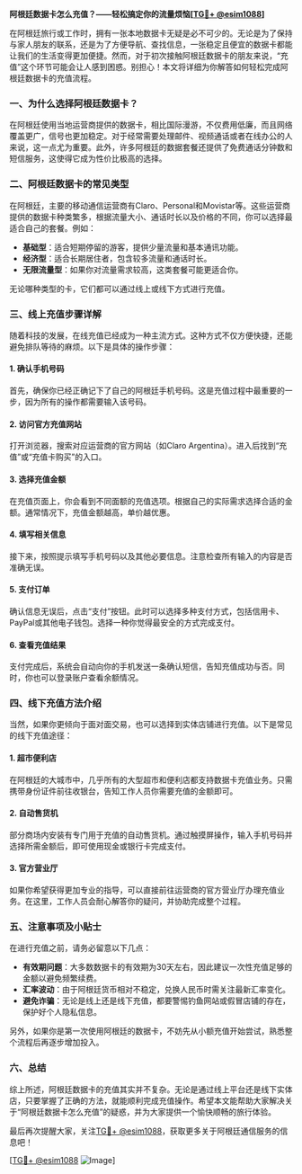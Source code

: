 **阿根廷数据卡怎么充值？——轻松搞定你的流量烦恼[[TG💪+ @esim1088](https://t.me/s/esim1088)]**

在阿根廷旅行或工作时，拥有一张本地数据卡无疑是必不可少的。无论是为了保持与家人朋友的联系，还是为了方便导航、查找信息，一张稳定且便宜的数据卡都能让我们的生活变得更加便捷。然而，对于初次接触阿根廷数据卡的朋友来说，“充值”这个环节可能会让人感到困惑。别担心！本文将详细为你解答如何轻松完成阿根廷数据卡的充值流程。

### 一、为什么选择阿根廷数据卡？

在阿根廷使用当地运营商提供的数据卡，相比国际漫游，不仅费用低廉，而且网络覆盖更广，信号也更加稳定。对于经常需要处理邮件、视频通话或者在线办公的人来说，这一点尤为重要。此外，许多阿根廷的数据套餐还提供了免费通话分钟数和短信服务，这使得它成为性价比极高的选择。

### 二、阿根廷数据卡的常见类型

在阿根廷，主要的移动通信运营商有Claro、Personal和Movistar等。这些运营商提供的数据卡种类繁多，根据流量大小、通话时长以及价格的不同，你可以选择最适合自己的套餐。例如：

- **基础型**：适合短期停留的游客，提供少量流量和基本通讯功能。
- **经济型**：适合长期居住者，包含较多流量和通话时长。
- **无限流量型**：如果你对流量需求较高，这类套餐可能更适合你。

无论哪种类型的卡，它们都可以通过线上或线下方式进行充值。

### 三、线上充值步骤详解

随着科技的发展，在线充值已经成为一种主流方式。这种方式不仅方便快捷，还能避免排队等待的麻烦。以下是具体的操作步骤：

#### 1. 确认手机号码
首先，确保你已经正确记下了自己的阿根廷手机号码。这是充值过程中最重要的一步，因为所有的操作都需要输入该号码。

#### 2. 访问官方充值网站
打开浏览器，搜索对应运营商的官方网站（如Claro Argentina）。进入后找到“充值”或“充值卡购买”的入口。

#### 3. 选择充值金额
在充值页面上，你会看到不同面额的充值选项。根据自己的实际需求选择合适的金额。通常情况下，充值金额越高，单价越优惠。

#### 4. 填写相关信息
接下来，按照提示填写手机号码以及其他必要信息。注意检查所有输入的内容是否准确无误。

#### 5. 支付订单
确认信息无误后，点击“支付”按钮。此时可以选择多种支付方式，包括信用卡、PayPal或其他电子钱包。选择一种你觉得最安全的方式完成支付。

#### 6. 查看充值结果
支付完成后，系统会自动向你的手机发送一条确认短信，告知充值成功与否。同时，你也可以登录账户查看余额情况。

### 四、线下充值方法介绍

当然，如果你更倾向于面对面交易，也可以选择到实体店铺进行充值。以下是常见的线下充值途径：

#### 1. 超市便利店
在阿根廷的大城市中，几乎所有的大型超市和便利店都支持数据卡充值业务。只需携带身份证件前往收银台，告知工作人员你需要充值的金额即可。

#### 2. 自动售货机
部分商场内安装有专门用于充值的自动售货机。通过触摸屏操作，输入手机号码并选择所需金额后，即可使用现金或银行卡完成支付。

#### 3. 官方营业厅
如果你希望获得更加专业的指导，可以直接前往运营商的官方营业厅办理充值业务。在这里，工作人员会耐心解答你的疑问，并协助完成整个过程。

### 五、注意事项及小贴士

在进行充值之前，请务必留意以下几点：

- **有效期问题**：大多数数据卡的有效期为30天左右，因此建议一次性充值足够的金额以避免频繁续费。
- **汇率波动**：由于阿根廷货币相对不稳定，兑换人民币时需关注最新汇率变化。
- **避免诈骗**：无论是线上还是线下充值，都要警惕钓鱼网站或假冒店铺的存在，保护好个人隐私信息。

另外，如果你是第一次使用阿根廷的数据卡，不妨先从小额充值开始尝试，熟悉整个流程后再逐步增加投入。

### 六、总结

综上所述，阿根廷数据卡的充值其实并不复杂。无论是通过线上平台还是线下实体店，只要掌握了正确的方法，就能顺利完成充值操作。希望本文能帮助大家解决关于“阿根廷数据卡怎么充值”的疑惑，并为大家提供一个愉快顺畅的旅行体验。

最后再次提醒大家，关注[TG💪+ @esim1088](https://t.me/s/esim1088)，获取更多关于阿根廷通信服务的信息吧！

[[TG💪+ @esim1088](https://t.me/s/esim1088) ![Image](https://i.postimg.cc/4NQfJmqS/Snipaste-2025-05-13-00-14-12.png)]